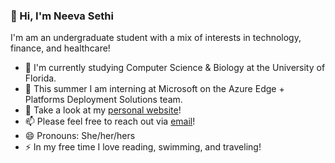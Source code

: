 ### 👋 Hi, I'm Neeva Sethi

<!--
**neevasethi/neevasethi** is a ✨ _special_ ✨ repository because its `README.md` (this file) appears on your GitHub profile.

Here are some ideas to get you started:
-->
I'm am an undergraduate student with a mix of interests in technology, finance, and healthcare!
- 📓 I'm currently studying Computer Science & Biology at the University of Florida.
- 🎒 This summer I am interning at Microsoft on the Azure Edge + Platforms Deployment Solutions team. 
- 💬 Take a look at my [personal website](https://neevasethi.github.io/)! 
- 📫 Please feel free to reach out via [email](sethineeva@gmail.com)!
- 😄 Pronouns: She/her/hers
- ⚡ In my free time I love reading, swimming, and traveling!

